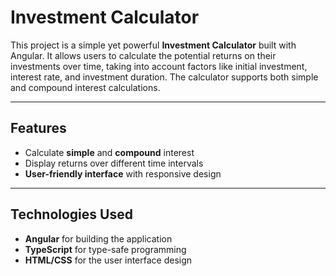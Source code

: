 # Investment Calculator

This project is a simple yet powerful **Investment Calculator** built with Angular. It allows users to calculate the potential returns on their investments over time, taking into account factors like initial investment, interest rate, and investment duration. The calculator supports both simple and compound interest calculations.

---

## Features

- Calculate **simple** and **compound** interest
- Display returns over different time intervals
- **User-friendly interface** with responsive design

---

## Technologies Used

- **Angular** for building the application
- **TypeScript** for type-safe programming
- **HTML/CSS** for the user interface design

